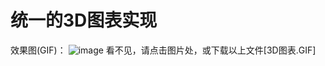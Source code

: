 # 统一的3D图表实现
效果图(GIF)：
![image](https://ws4.sinaimg.cn/large/006tNc79gy1fitd6d3p0wg31640gqgv2.gif)
看不见，请点击图片处，或下载以上文件[3D图表.GIF]
